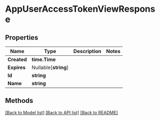 # AppUserAccessTokenViewResponse

## Properties

Name | Type | Description | Notes
------------ | ------------- | ------------- | -------------
**Created** | **time.Time** |  | 
**Expires** | Nullable[**string**] |  | 
**Id** | **string** |  | 
**Name** | **string** |  | 

## Methods


[[Back to Model list]](../README.md#documentation-for-models) [[Back to API list]](../README.md#documentation-for-api-endpoints) [[Back to README]](../README.md)


